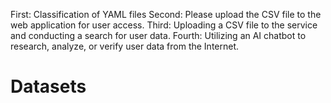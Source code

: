 First: Classification of YAML files
Second: Please upload the CSV file to the web application for user access.
Third: Uploading a CSV file to the service and conducting a search for user data.
Fourth: Utilizing an AI chatbot to research, analyze, or verify user data from the Internet.
# Datasets